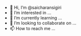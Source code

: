 - 👋 Hi, I’m @saicharansigiri
- 👀 I’m interested in ...
- 🌱 I’m currently learning ...
- 💞️ I’m looking to collaborate on ...
- 📫 How to reach me ...

<!---
saicharansigiri/saicharansigiri is a ✨ special ✨ repository because its `README.md` (this file) appears on your GitHub profile.
You can click the Preview link to take a look at your changes.
--->
